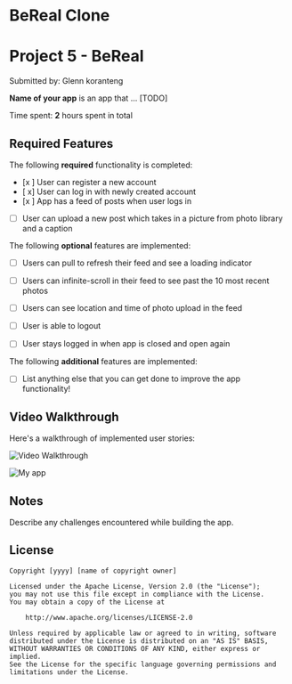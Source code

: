 # BeReal Clone
 
# Project 5 - BeReal

Submitted by: Glenn koranteng

**Name of your app** is an app that ... [TODO] 

Time spent: **2** hours spent in total

## Required Features

The following **required** functionality is completed:

- [x ] User can register a new account
- [ x] User can log in with newly created account
- [x ] App has a feed of posts when user logs in
- [ ] User can upload a new post which takes in a picture from photo library and a caption	
 
The following **optional** features are implemented:

- [ ] Users can pull to refresh their feed and see a loading indicator
- [ ] Users can infinite-scroll in their feed to see past the 10 most recent photos
- [ ] Users can see location and time of photo upload in the feed	
- [ ] User is able to logout
- [ ] User stays logged in when app is closed and open again	


The following **additional** features are implemented:

- [ ] List anything else that you can get done to improve the app functionality!

## Video Walkthrough

Here's a walkthrough of implemented user stories:

<img src='http://i.imgur.com/link/to/your/gif/file.gif' title='Video Walkthrough' width='' alt='Video Walkthrough' />


![My app](https://user-images.githubusercontent.com/115364028/228137672-cea0d76a-fb45-4eda-be5b-9cbb0cf9bf38.gif)

## Notes

Describe any challenges encountered while building the app.

## License

    Copyright [yyyy] [name of copyright owner]

    Licensed under the Apache License, Version 2.0 (the "License");
    you may not use this file except in compliance with the License.
    You may obtain a copy of the License at

        http://www.apache.org/licenses/LICENSE-2.0

    Unless required by applicable law or agreed to in writing, software
    distributed under the License is distributed on an "AS IS" BASIS,
    WITHOUT WARRANTIES OR CONDITIONS OF ANY KIND, either express or implied.
    See the License for the specific language governing permissions and
    limitations under the License.
